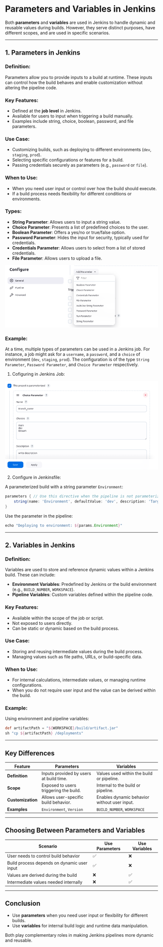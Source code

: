 # Parameters and Variables in Jenkins

Both **parameters** and **variables** are used in Jenkins to handle dynamic and reusable values during builds. However, they serve distinct purposes, have different scopes, and are used in specific scenarios.

---

## **1. Parameters in Jenkins**

### **Definition**:
Parameters allow you to provide inputs to a build at runtime. These inputs can control how the build behaves and enable customization without altering the pipeline code.

### **Key Features**:
- Defined at the **job level** in Jenkins.
- Available for users to input when triggering a build manually.
- Examples include string, choice, boolean, password, and file parameters.

### **Use Case**:
- Customizing builds, such as deploying to different environments (`dev`, `staging`, `prod`).
- Selecting specific configurations or features for a build.
- Passing credentials securely as parameters (e.g., `password` or `file`).

### **When to Use**:
- When you need user input or control over how the build should execute.
- If a build process needs flexibility for different conditions or environments.

### **Types**:
- **String Parameter**: Allows users to input a string value.
- **Choice Parameter**: Presents a list of predefined choices to the user.
- **Boolean Parameter**: Offers a yes/no or true/false option.
- **Password Parameter**: Hides the input for security, typically used for credentials.
- **Credentials Parameter**: Allows users to select from a list of stored credentials.
- **File Parameter**: Allows users to upload a file.

![](./images/Types%20pf%20Parameters.png)



### **Example**:
At a time, multiple types of parameters can be used in a Jenkins job. For instance, a job might ask for a `username`, a `password`, and a `choice` of environment (`dev`, `staging`, `prod`). The configuration is of the type `String Parameter`, `Password Parameter`, and `Choice Parameter` respectively.

1. Cofiguring in Jenkins Job:

![This project is parameterized](./images/Project%20is%20parameterized.png)

2. Configure in Jenkinsfile:

A parameterized build with a string parameter `Environment`:
```groovy
parameters { // Use this directive when the pipeline is not parameterized.
    string(name: 'Environment', defaultValue: 'dev', description: 'Target environment for deployment')
}
```
Use the parameter in the pipeline:
```groovy
echo "Deploying to environment: ${params.Environment}"
```

---

## **2. Variables in Jenkins**

### **Definition**:
Variables are used to store and reference dynamic values within a Jenkins build. These can include:
- **Environment Variables**: Predefined by Jenkins or the build environment (e.g., `BUILD_NUMBER`, `WORKSPACE`).
- **Pipeline Variables**: Custom variables defined within the pipeline code.

### **Key Features**:
- Available within the scope of the job or script.
- Not exposed to users directly.
- Can be static or dynamic based on the build process.

### **Use Case**:
- Storing and reusing intermediate values during the build process.
- Managing values such as file paths, URLs, or build-specific data.

### **When to Use**:
- For internal calculations, intermediate values, or managing runtime configurations.
- When you do not require user input and the value can be derived within the build.

### **Example**:
Using environment and pipeline variables:
```groovy
def artifactPath = "${WORKSPACE}/build/artifact.jar"
sh "cp ${artifactPath} /deployments"
```

---

## **Key Differences**

| Feature               | Parameters                                | Variables                                |
|-----------------------|------------------------------------------|------------------------------------------|
| **Definition**         | Inputs provided by users at build time. | Values used within the build or pipeline. |
| **Scope**              | Exposed to users triggering the build.  | Internal to the build or pipeline.       |
| **Customization**      | Allows user-specific build behavior.     | Enables dynamic behavior without user input. |
| **Examples**           | `Environment`, `Version`                | `BUILD_NUMBER`, `WORKSPACE`              |

---

## **Choosing Between Parameters and Variables**

| Scenario                                     | Use Parameters                | Use Variables                |
|---------------------------------------------|-------------------------------|------------------------------|
| User needs to control build behavior        | ✅                            | ❌                           |
| Build process depends on dynamic user input | ✅                            | ❌                           |
| Values are derived during the build         | ❌                            | ✅                           |
| Intermediate values needed internally       | ❌                            | ✅                           |

---

## **Conclusion**

- Use **parameters** when you need user input or flexibility for different builds.
- Use **variables** for internal build logic and runtime data manipulation.

Both play complementary roles in making Jenkins pipelines more dynamic and reusable.
